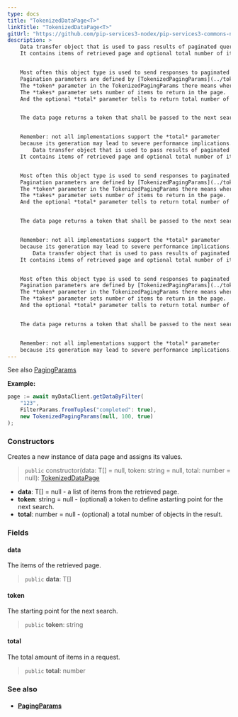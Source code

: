 ```yaml
---
type: docs
title: "TokenizedDataPage<T>"
linkTitle: "TokenizedDataPage<T>"
gitUrl: "https://github.com/pip-services3-nodex/pip-services3-commons-nodex"
description: > 
    Data transfer object that is used to pass results of paginated queries.
    It contains items of retrieved page and optional total number of items.


    Most often this object type is used to send responses to paginated queries.
    Pagination parameters are defined by [TokenizedPagingParams](../tokenized_paging_params) object.
    The *token* parameter in the TokenizedPagingParams there means where to start the searxh.
    The *takes* parameter sets number of items to return in the page.
    And the optional *total* parameter tells to return total number of items in the query.


    The data page returns a token that shall be passed to the next search as a starting point.


    Remember: not all implementations support the *total* parameter
    because its generation may lead to severe performance implications.
        Data transfer object that is used to pass results of paginated queries.
    It contains items of retrieved page and optional total number of items.


    Most often this object type is used to send responses to paginated queries.
    Pagination parameters are defined by [TokenizedPagingParams](../tokenized_paging_params) object.
    The *token* parameter in the TokenizedPagingParams there means where to start the searxh.
    The *takes* parameter sets number of items to return in the page.
    And the optional *total* parameter tells to return total number of items in the query.


    The data page returns a token that shall be passed to the next search as a starting point.


    Remember: not all implementations support the *total* parameter
    because its generation may lead to severe performance implications.
        Data transfer object that is used to pass results of paginated queries.
    It contains items of retrieved page and optional total number of items.


    Most often this object type is used to send responses to paginated queries.
    Pagination parameters are defined by [TokenizedPagingParams](../tokenized_paging_params) object.
    The *token* parameter in the TokenizedPagingParams there means where to start the searxh.
    The *takes* parameter sets number of items to return in the page.
    And the optional *total* parameter tells to return total number of items in the query.


    The data page returns a token that shall be passed to the next search as a starting point.


    Remember: not all implementations support the *total* parameter
    because its generation may lead to severe performance implications.
---
```


See also [PagingParams](../paging_params)

**Example:**
```typescript
page := await myDataClient.getDataByFilter(
    "123",
    FilterParams.fromTuples("completed": true),
    new TokenizedPagingParams(null, 100, true)
);
```

### Constructors
Creates a new instance of data page and assigns its values.

> `public` constructor(data: T[] = null, token: string = null, total: number = null): [TokenizedDataPage<T>]()

- **data**: T[] = null - a list of items from the retrieved page.
- **token**: string = null - (optional) a token to define astarting point for the next search.
- **total**: number = null - (optional) a total number of objects in the result.


### Fields

<span class="hide-title-link">

#### data
The items of the retrieved page.
> `public` **data**: T[]

#### token
The starting point for the next search.
> `public` **token**: string

#### total
The total amount of items in a request.
> `public` **total**: number

</span>


### See also
- #### [PagingParams](../paging_params)